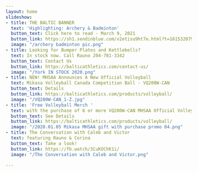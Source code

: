 ```yaml
---
layout: home
slideshow:
- title: THE BALTIC BANNER
  text: 'Highlighting: Archery & Badminton'
  button_text: Click here to read - March 9, 2021
  button_link: https://sh1.sendinblue.com/v2etisu9ht7e.html?t=1615320793
  image: "/archery badminton pic.png"
- title: Looking for Bumper Plates and Kettlebells?
  text: In stock now. Call Rauno 204-781-3342
  button_text: Contact Us
  button_link: https://balticathletics.com/contact-us/
  image: "/York IN STOCK 2020.png"
- title: NEW! MHSAA Announces A New Official Volleyball
  text: Mikasa Volleyball Canada Competition Ball - VQ200W-CAN
  button_text: Details
  button_link: https://balticathletics.com/products/volleyball/
  image: "/VQ200W-CAN_1-Z.jpg"
- title: 'Free Volleyball Merch '
  text: with the purchase of 6 or more VQ200W-CAN MHSAA Official Volleyballs
  button_text: See Details
  button_link: https://balticathletics.com/products/volleyball/
  image: "/2020.01.05 Mikasa MHSAA gift with purchase promo 04.png"
- title: The Conversation with Caleb and Victor
  text: featuring Rauno & Corina
  button_text: Take a look!
  button_link: https://fb.watch/3CuKOChK1i/
  image: "/The Conversation with Caleb and Victor.png"

---
```

